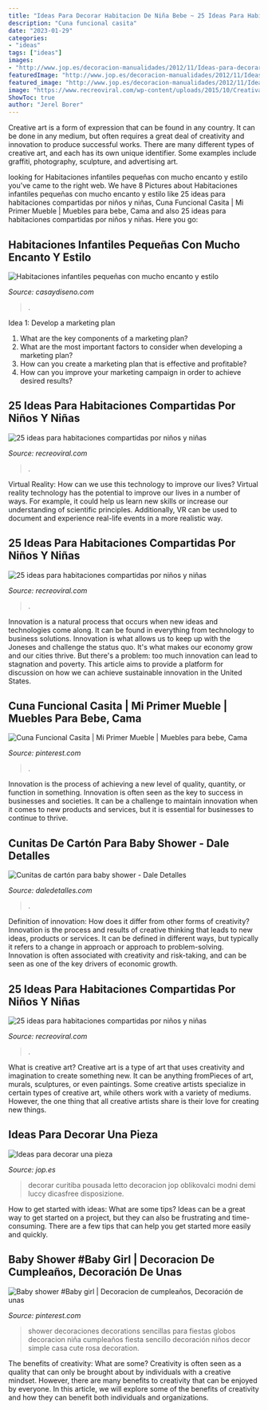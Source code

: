 ```yaml
---
title: "Ideas Para Decorar Habitacion De Niña Bebe ~ 25 Ideas Para Habitaciones Compartidas Por Niños Y Niñas"
description: "Cuna funcional casita"
date: "2023-01-29"
categories:
- "ideas"
tags: ["ideas"]
images:
- "http://www.jop.es/decoracion-manualidades/2012/11/Ideas-para-decorar-una-pieza.jpg"
featuredImage: "http://www.jop.es/decoracion-manualidades/2012/11/Ideas-para-decorar-una-pieza.jpg"
featured_image: "http://www.jop.es/decoracion-manualidades/2012/11/Ideas-para-decorar-una-pieza.jpg"
image: "https://www.recreoviral.com/wp-content/uploads/2015/10/Creativas-habitaciones-compartidas-por-niños-y-niñas-2.png"
ShowToc: true
author: "Jerel Borer"
---
```



Creative art is a form of expression that can be found in any country. It can be done in any medium, but often requires a great deal of creativity and innovation to produce successful works. There are many different types of creative art, and each has its own unique identifier. Some examples include graffiti, photography, sculpture, and advertising art.

	

		
looking for Habitaciones infantiles pequeñas con mucho encanto y estilo you've came to the right web. We have 8 Pictures about Habitaciones infantiles pequeñas con mucho encanto y estilo like 25 ideas para habitaciones compartidas por niños y niñas, Cuna Funcional Casita | Mi Primer Mueble | Muebles para bebe, Cama and also 25 ideas para habitaciones compartidas por niños y niñas. Here you go:
		
    
## Habitaciones Infantiles Pequeñas Con Mucho Encanto Y Estilo

<img loading=lazy src="https://casaydiseno.com/wp-content/uploads/2017/10/bonita-decoracion.jpg" onerror="this.onerror=null;this.src='https://tse2.mm.bing.net/th?id=OIP.VXDphee89Y6fm9gNBkfvXwHaKl&amp;pid=15.1';" alt="Habitaciones infantiles pequeñas con mucho encanto y estilo">

_Source: casaydiseno.com_

>. 

	

Idea 1: Develop a marketing plan
1. What are the key components of a marketing plan? 
2. What are the most important factors to consider when developing a marketing plan? 
3. How can you create a marketing plan that is effective and profitable? 
4. How can you improve your marketing campaign in order to achieve desired results?

    
## 25 Ideas Para Habitaciones Compartidas Por Niños Y Niñas

<img loading=lazy src="http://www.recreoviral.com/wp-content/uploads/2015/10/Creativas-habitaciones-compartidas-por-niños-y-niñas-12.jpg" onerror="this.onerror=null;this.src='https://tse3.mm.bing.net/th?id=OIP.ZueAjsHcfYZvrHd_8oIy4wHaE8&amp;pid=15.1';" alt="25 ideas para habitaciones compartidas por niños y niñas">

_Source: recreoviral.com_

>. 

	

Virtual Reality: How can we use this technology to improve our lives?
Virtual reality technology has the potential to improve our lives in a number of ways. For example, it could help us learn new skills or increase our understanding of scientific principles. Additionally, VR can be used to document and experience real-life events in a more realistic way.

    
## 25 Ideas Para Habitaciones Compartidas Por Niños Y Niñas

<img loading=lazy src="https://www.recreoviral.com/wp-content/uploads/2015/10/Creativas-habitaciones-compartidas-por-niños-y-niñas-7.jpg" onerror="this.onerror=null;this.src='https://tse3.mm.bing.net/th?id=OIP.mXZ4BFplnJZSrfeDIgdi1AHaGC&amp;pid=15.1';" alt="25 ideas para habitaciones compartidas por niños y niñas">

_Source: recreoviral.com_

>. 

	

Innovation is a natural process that occurs when new ideas and technologies come along. It can be found in everything from technology to business solutions. Innovation is what allows us to keep up with the Joneses and challenge the status quo. It's what makes our economy grow and our cities thrive. But there's a problem: too much innovation can lead to stagnation and poverty. This article aims to provide a platform for discussion on how we can achieve sustainable innovation in the United States.

    
## Cuna Funcional Casita | Mi Primer Mueble | Muebles Para Bebe, Cama

<img loading=lazy src="https://i.pinimg.com/736x/18/71/f3/1871f328a37afe5ec5ff3f4d30497aa4.jpg" onerror="this.onerror=null;this.src='https://tse3.mm.bing.net/th?id=OIP.hYKCmc5AvhH0f7Q8_xxkcwHaJ4&amp;pid=15.1';" alt="Cuna Funcional Casita | Mi Primer Mueble | Muebles para bebe, Cama">

_Source: pinterest.com_

>. 

	

Innovation is the process of achieving a new level of quality, quantity, or function in something. Innovation is often seen as the key to success in businesses and societies. It can be a challenge to maintain innovation when it comes to new products and services, but it is essential for businesses to continue to thrive.

    
## Cunitas De Cartón Para Baby Shower - Dale Detalles

<img loading=lazy src="https://i1.wp.com/www.daledetalles.com/wp-content/uploads/2017/03/cunitas-de-carton-para-baby-shower3.jpg?resize=564%2C752" onerror="this.onerror=null;this.src='https://tse4.mm.bing.net/th?id=OIP.EcA4sjjGrZNaYdl6t8tUnwHaJ4&amp;pid=15.1';" alt="Cunitas de cartón para baby shower - Dale Detalles">

_Source: daledetalles.com_

>. 

	

Definition of innovation: How does it differ from other forms of creativity?
Innovation is the process and results of creative thinking that leads to new ideas, products or services. It can be defined in different ways, but typically it refers to a change in approach or approach to problem-solving. Innovation is often associated with creativity and risk-taking, and can be seen as one of the key drivers of economic growth.

    
## 25 Ideas Para Habitaciones Compartidas Por Niños Y Niñas

<img loading=lazy src="https://www.recreoviral.com/wp-content/uploads/2015/10/Creativas-habitaciones-compartidas-por-niños-y-niñas-2.png" onerror="this.onerror=null;this.src='https://tse4.mm.bing.net/th?id=OIP.1wZnf33YDG5ljYYyRuUzXQHaHa&amp;pid=15.1';" alt="25 ideas para habitaciones compartidas por niños y niñas">

_Source: recreoviral.com_

>. 

	

What is creative art?
Creative art is a type of art that uses creativity and imagination to create something new. It can be anything fromPieces of art, murals, sculptures, or even paintings. Some creative artists specialize in certain types of creative art, while others work with a variety of mediums. However, the one thing that all creative artists share is their love for creating new things.

    
## Ideas Para Decorar Una Pieza

<img loading=lazy src="http://www.jop.es/decoracion-manualidades/2012/11/Ideas-para-decorar-una-pieza.jpg" onerror="this.onerror=null;this.src='https://tse2.mm.bing.net/th?id=OIP.qfPmoPzXEFiooJdrNeC4IgHaEq&amp;pid=15.1';" alt="Ideas para decorar una pieza">

_Source: jop.es_

>decorar curitiba pousada letto decoracion jop oblikovalci modni demi luccy dicasfree disposizione. 

	

How to get started with ideas: What are some tips?
Ideas can be a great way to get started on a project, but they can also be frustrating and time-consuming. There are a few tips that can help you get started more easily and quickly.

    
## Baby Shower #Baby Girl | Decoracion De Cumpleaños, Decoración De Unas

<img loading=lazy src="https://i.pinimg.com/736x/e6/ff/87/e6ff876b2e13f5a4cec4f15c12a992ec.jpg" onerror="this.onerror=null;this.src='https://tse3.mm.bing.net/th?id=OIP.qx8_pWKmMYt5GRXJklNrjgHaJ3&amp;pid=15.1';" alt="Baby shower #Baby girl | Decoracion de cumpleaños, Decoración de unas">

_Source: pinterest.com_

>shower decoraciones decorations sencillas para fiestas globos decoracion niña cumpleaños fiesta sencillo decoración niños decor simple casa cute rosa decoration. 

	

The benefits of creativity: What are some?
Creativity is often seen as a quality that can only be brought about by individuals with a creative mindset. However, there are many benefits to creativity that can be enjoyed by everyone. In this article, we will explore some of the benefits of creativity and how they can benefit both individuals and organizations.


